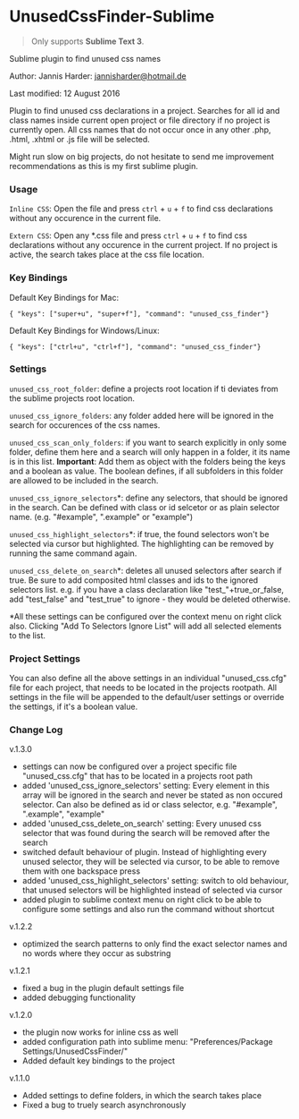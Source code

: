 # UnusedCssFinder-Sublime
> Only supports **Sublime Text 3**.

Sublime plugin to find unused css names

Author: Jannis Harder: jannisharder@hotmail.de

Last modified: 12 August 2016

Plugin to find unused css declarations in a project. Searches for all id and class names inside current open project or file directory if no project is currently open. All css names that do not occur once in any other .php, .html, .xhtml or .js file will be selected.

Might run slow on big projects, do not hesitate to send me improvement recommendations as this is my first sublime plugin.

### Usage

`Inline CSS`: Open the file and press `ctrl` + `u` + `f` to find css declarations without any occurence in the current file.

`Extern CSS`: Open any *.css file and press `ctrl` + `u` + `f` to find css declarations without any occurence in the current project. If no project is active, the search takes place at the css file location.

### Key Bindings

Default Key Bindings for Mac:
```
{ "keys": ["super+u", "super+f"], "command": "unused_css_finder"}
```

Default Key Bindings for Windows/Linux:
```
{ "keys": ["ctrl+u", "ctrl+f"], "command": "unused_css_finder"}
```

### Settings

`unused_css_root_folder`: define a projects root location if ti deviates from the sublime projects root location.

`unused_css_ignore_folders`: any folder added here will be ignored in the search for occurences of the css names.

`unused_css_scan_only_folders`: if you want to search explicitly in only some folder, define them here and a search will only happen in a folder, it its name is in this list. **Important**: Add them as object with the folders being the keys and a boolean as value. The boolean defines, if all subfolders in this folder are allowed to be included in the search.

`unused_css_ignore_selectors`*: define any selectors, that should be ignored in the search. Can be defined with class or id selcetor or as plain selector name. (e.g. "#example", ".example" or "example")

`unused_css_highlight_selectors`*: if true, the found selectors won't be selected via cursor but highlighted. The highlighting can be removed by running the same command again.

`unused_css_delete_on_search`*: deletes all unused selectors after search if true. Be sure to add composited html classes and ids to the ignored selectors list. e.g. if you have a class declaration like "test_"+true_or_false, add "test_false" and "test_true" to ignore - they would be deleted otherwise.

*All these settings can be configured over the context menu on right click also. Clicking "Add To Selectors Ignore List" will add all selected elements to the list.


### Project Settings

You can also define all the above settings in an individual "unused_css.cfg" file for each project, that needs to be located in the projects rootpath. All settings in the file will be appended to the default/user settings or override the settings, if it's a boolean value. 

### Change Log

v.1.3.0

- settings can now be configured over a project specific file "unused_css.cfg" that has to be located in a projects root path
- added 'unused_css_ignore_selectors' setting: Every element in this array will be ignored in the search and never be stated as non occured selector. Can also be defined as id or class selector, e.g. "#example", ".example", "example"
- added 'unused_css_delete_on_search' setting: Every unused css selector that was found during the search will be removed after the search
- switched default behaviour of plugin. Instead of highlighting every unused selector, they will be selected via cursor, to be able to remove them with one backspace press
- added 'unused_css_highlight_selectors' setting: switch to old behaviour, that unused selectors will be highlighted instead of selected via cursor
- added plugin to sublime context menu on right click to be able to configure some settings and also run the command without shortcut

v.1.2.2

- optimized the search patterns to only find the exact selector names and no words where they occur as substring

v.1.2.1

- fixed a bug in the plugin default settings file
- added debugging functionality

v.1.2.0

- the plugin now works for inline css as well
- added configuration path into sublime menu: "Preferences/Package Settings/UnusedCssFinder/"
- Added default key bindings to the project

v.1.1.0

- Added settings to define folders, in which the search takes place
- Fixed a bug to truely search asynchronously
